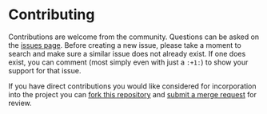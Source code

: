 Contributing
============

Contributions are welcome from the community. Questions can be asked on the
[issues page][1]. Before creating a new issue, please take a moment to search
and make sure a similar issue does not already exist. If one does exist, you
can comment (most simply even with just a `:+1:`) to show your support for that
issue.

If you have direct contributions you would like considered for incorporation
into the project you can [fork this repository][2] and
[submit a merge request][3] for review.



[1]: https://code.usgs.gov/umesc/quant-ecology/metaipm/issues
[2]: https://docs.gitlab.com/ee/gitlab-basics/fork-project.html
[3]: https://docs.gitlab.com/ee/gitlab-basics/add-merge-request.html
